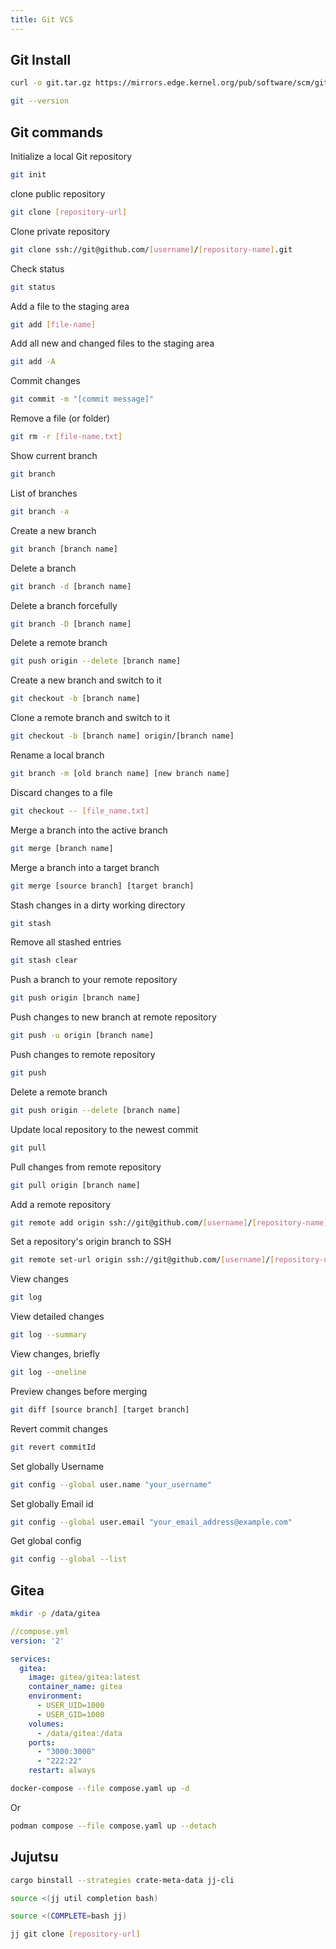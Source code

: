 ```yaml
---
title: Git VCS
---
```


## Git Install
````bash
curl -o git.tar.gz https://mirrors.edge.kernel.org/pub/software/scm/git/git-2.26.2.tar.gz
````
````bash
git --version
````

## Git commands
Initialize a local Git repository
````bash
git init
````
clone public repository
````bash
git clone [repository-url]
````
Clone private repository
````bash
git clone ssh://git@github.com/[username]/[repository-name].git
````
Check status
````bash
git status
````
Add a file to the staging area
````bash
git add [file-name]
````
Add all new and changed files to the staging area
````bash
git add -A
````
Commit changes
````bash
git commit -m "[commit message]"
````
Remove a file (or folder)
````bash
git rm -r [file-name.txt]
````
Show current branch
````bash
git branch
````
List of branches
````bash
git branch -a
````
Create a new branch
````bash
git branch [branch name]
````
Delete a branch
````bash
git branch -d [branch name]
````
Delete a branch forcefully
````bash
git branch -D [branch name]
````
Delete a remote branch
````bash
git push origin --delete [branch name]
````
Create a new branch and switch to it
````bash
git checkout -b [branch name]
````
Clone a remote branch and switch to it
````bash
git checkout -b [branch name] origin/[branch name]
````
Rename a local branch
````bash
git branch -m [old branch name] [new branch name]
````
Discard changes to a file
````bash
git checkout -- [file_name.txt]
````
Merge a branch into the active branch
````bash
git merge [branch name]
````
Merge a branch into a target branch
````bash
git merge [source branch] [target branch]
````
Stash changes in a dirty working directory
````bash
git stash
````
Remove all stashed entries
````bash
git stash clear
````
Push a branch to your remote repository
````bash
git push origin [branch name]
````
Push changes to new branch at remote repository 
````bash
git push -u origin [branch name]
````
Push changes to remote repository
````bash
git push
````
Delete a remote branch
````bash
git push origin --delete [branch name]
````
Update local repository to the newest commit
````bash
git pull
````
Pull changes from remote repository
````bash
git pull origin [branch name]
````
Add a remote repository
````bash
git remote add origin ssh://git@github.com/[username]/[repository-name].git
````
Set a repository's origin branch to SSH
````bash
git remote set-url origin ssh://git@github.com/[username]/[repository-name].git
````
View changes
````bash
git log
````
View detailed changes
````bash
git log --summary
````
View changes, briefly
````bash
git log --oneline
````
Preview changes before merging
````bash
git diff [source branch] [target branch]
````
Revert commit changes
````bash
git revert commitId
````
Set globally Username
````bash
git config --global user.name "your_username"
````
Set globally Email id
````bash
git config --global user.email "your_email_address@example.com"	
````
Get global config
````bash
git config --global --list
````

## Gitea

````bash
mkdir -p /data/gitea
````

````yml
//compose.yml
version: '2'

services:
  gitea:
    image: gitea/gitea:latest
    container_name: gitea
    environment:
      - USER_UID=1000
      - USER_GID=1000
    volumes:
      - /data/gitea:/data
    ports:
      - "3000:3000"
      - "222:22"
    restart: always
````

````bash
docker-compose --file compose.yaml up -d
````
Or
````bash
podman compose --file compose.yaml up --detach
````

## Jujutsu
````bash
cargo binstall --strategies crate-meta-data jj-cli
````

````bash
source <(jj util completion bash)
````

````bash
source <(COMPLETE=bash jj)
````

````bash
jj git clone [repository-url]
````
